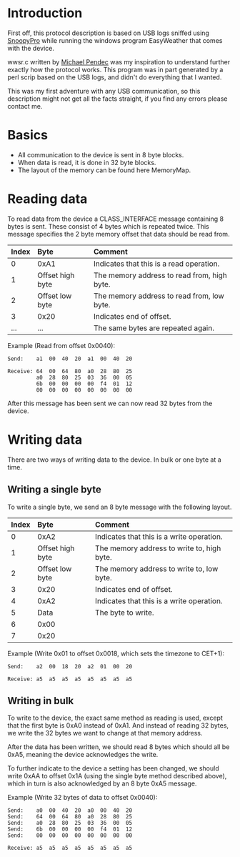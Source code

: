 # Introduction #

First off, this protocol description is based on USB logs sniffed using [SnoopyPro](http://sourceforge.net/projects/usbsnoop/) while running the windows program EasyWeather that comes with the device.

wwsr.c written by [Michael Pendec](http://www.pendec.dk/weatherstation2007.htm) was my inspiration to understand further exactly how the protocol works. This program was in part generated by a perl scrip based on the USB logs, and didn't do everything that I wanted.

This was my first adventure with any USB communication, so this description might not get all the facts straight, if you find any errors please contact me.

# Basics #

  * All communication to the device is sent in 8 byte blocks.
  * When data is read, it is done in 32 byte blocks.
  * The layout of the memory can be found here MemoryMap.

# Reading data #

To read data from the device a CLASS\_INTERFACE message containing 8 bytes is sent. These consist of 4 bytes which is repeated twice. This message specifies the 2 byte memory offset that data should be read from.

| **Index** | **Byte** | **Comment** |
|:----------|:---------|:------------|
| 0         | 0xA1     | Indicates that this is a read operation. |
| 1	        | Offset high byte | The memory address to read from, high byte. |
| 2         | Offset low byte  | The memory address to read from, low byte.  |
| 3         | 0x20     | Indicates end of offset. |
| ...       | ...      | The same bytes are repeated again. |

Example (Read from offset 0x0040):
```
Send:    a1  00  40  20  a1  00  40  20  

Receive: 64  00  64  80  a0  28  80  25  
         a0  28  80  25  03  36  00  05  
         6b  00  00  00  00  f4  01  12  
         00  00  00  00  00  00  00  00  
```

After this message has been sent we can now read 32 bytes from the device.

# Writing data #

There are two ways of writing data to the device. In bulk or one byte at a time.

## Writing a single byte ##

To write a single byte, we send an 8 byte message with the following layout.

| **Index** | **Byte** | **Comment** |
|:----------|:---------|:------------|
| 0         | 0xA2     | Indicates that this is a write operation. |
| 1	        | Offset high byte | The memory address to write to, high byte. |
| 2         | Offset low byte  | The memory address to write to, low byte.  |
| 3         | 0x20     | Indicates end of offset. |
| 4         | 0xA2     | Indicates that this is a write operation. |
| 5         | Data     | The byte to write. |
| 6         | 0x00     |             |
| 7         | 0x20     |             |

Example (Write 0x01 to offset 0x0018, which sets the timezone to CET+1):
```
Send:    a2  00  18  20  a2  01  00  20  

Receive: a5  a5  a5  a5  a5  a5  a5  a5  
```

## Writing in bulk ##

To write to the device, the exact same method as reading is used, except that the first byte is 0xA0 instead of 0xA1. And instead of reading 32 bytes, we write the 32 bytes we want to change at that memory address.

After the data has been written, we should read 8 bytes which should all be 0xA5, meaning the device acknowledges the write.

To further indicate to the device a setting has been changed, we should write 0xAA to offset 0x1A (using the single byte method described above), which in turn is also acknowledged by an 8 byte 0xA5 message.

Example (Write 32 bytes of data to offset 0x0040):
```
Send:    a0  00  40  20  a0  00  40  20  
Send:    64  00  64  80  a0  28  80  25  
Send:    a0  28  80  25  03  36  00  05
Send:    6b  00  00  00  00  f4  01  12  
Send:    00  00  00  00  00  00  00  00  

Receive: a5  a5  a5  a5  a5  a5  a5  a5  
```
